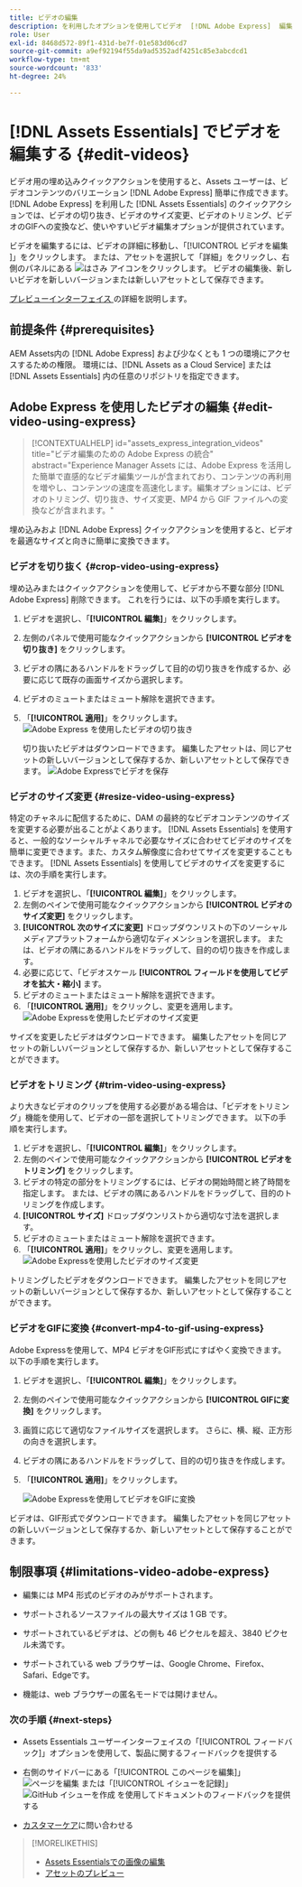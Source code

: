 ```yaml
---
title: ビデオの編集
description: を利用したオプションを使用してビデオ  [!DNL Adobe Express]  編集し、更新したビデオをバージョンとして保存します。
role: User
exl-id: 8468d572-89f1-431d-be7f-01e583d06cd7
source-git-commit: a9ef92194f55da9ad5352adf4251c85e3abcdcd1
workflow-type: tm+mt
source-wordcount: '833'
ht-degree: 24%

---
```


# [!DNL Assets Essentials] でビデオを編集する {#edit-videos}

ビデオ用の埋め込みクイックアクションを使用すると、Assets ユーザーは、ビデオコンテンツのバリエーション [!DNL Adobe Express] 簡単に作成できます。 [!DNL Adobe Express] を利用した [!DNL Assets Essentials] のクイックアクションでは、ビデオの切り抜き、ビデオのサイズ変更、ビデオのトリミング、ビデオのGIFへの変換など、使いやすいビデオ編集オプションが提供されています。

ビデオを編集するには、ビデオの詳細に移動し、「[!UICONTROL  ビデオを編集 ]」をクリックします。 または、アセットを選択して「詳細」をクリックし、右側のパネルにある ![ はさみ ](assets/do-not-localize/cut.svg) アイコンをクリックします。 ビデオの編集後、新しいビデオを新しいバージョンまたは新しいアセットとして保存できます。

[ プレビューインターフェイス ](/help/using/navigate-view.md#preview-assets) の詳細を説明します。

## 前提条件 {#prerequisites}

AEM Assets内の [!DNL Adobe Express] および少なくとも 1 つの環境にアクセスするための権限。 環境には、[!DNL Assets as a Cloud Service] または [!DNL Assets Essentials] 内の任意のリポジトリを指定できます。

## Adobe Express を使用したビデオの編集 {#edit-video-using-express}

>[!CONTEXTUALHELP]
>id="assets_express_integration_videos"
>title="ビデオ編集のための Adobe Express の統合"
>abstract="Experience Manager Assets には、Adobe Express を活用した簡単で直感的なビデオ編集ツールが含まれており、コンテンツの再利用を増やし、コンテンツの速度を高速化します。編集オプションには、ビデオのトリミング、切り抜き、サイズ変更、MP4 から GIF ファイルへの変換などが含まれます。"

埋め込みおよ [!DNL Adobe Express] クイックアクションを使用すると、ビデオを最適なサイズと向きに簡単に変換できます。

### ビデオを切り抜く {#crop-video-using-express}

埋め込みまたはクイックアクションを使用して、ビデオから不要な部分 [!DNL Adobe Express] 削除できます。 これを行うには、以下の手順を実行します。

1. ビデオを選択し、「**[!UICONTROL 編集]**」をクリックします。
2. 左側のパネルで使用可能なクイックアクションから **[!UICONTROL ビデオを切り抜き]** をクリックします。
3. ビデオの隅にあるハンドルをドラッグして目的の切り抜きを作成するか、必要に応じて既存の画面サイズから選択します。
4. ビデオのミュートまたはミュート解除を選択できます。
5. 「**[!UICONTROL 適用]**」をクリックします。
   ![Adobe Express を使用したビデオの切り抜き](/help/using/assets/adobe-express-crop-video.png)

   切り抜いたビデオはダウンロードできます。 編集したアセットは、同じアセットの新しいバージョンとして保存するか、新しいアセットとして保存できます。 ![Adobe Expressでビデオを保存 ](/help/using/assets/adobe-express-save-video.png)

### ビデオのサイズ変更 {#resize-video-using-express}

特定のチャネルに配信するために、DAM の最終的なビデオコンテンツのサイズを変更する必要が出ることがよくあります。 [!DNL Assets Essentials] を使用すると、一般的なソーシャルチャネルで必要なサイズに合わせてビデオのサイズを簡単に変更できます。また、カスタム解像度に合わせてサイズを変更することもできます。 [!DNL Assets Essentials] を使用してビデオのサイズを変更するには、次の手順を実行します。

1. ビデオを選択し、「**[!UICONTROL 編集]**」をクリックします。
2. 左側のペインで使用可能なクイックアクションから **[!UICONTROL ビデオのサイズ変更]** をクリックします。
3. **[!UICONTROL 次のサイズに変更]** ドロップダウンリストの下のソーシャルメディアプラットフォームから適切なディメンションを選択します。 または、ビデオの隅にあるハンドルをドラッグして、目的の切り抜きを作成します。
4. 必要に応じて、「ビデオスケール **[!UICONTROL フィールドを使用してビデオを拡大・縮小]** ます。
5. ビデオのミュートまたはミュート解除を選択できます。
6. 「**[!UICONTROL 適用]**」をクリックし、変更を適用します。
   ![Adobe Expressを使用したビデオのサイズ変更 ](/help/using/assets/adobe-express-resize-video.png)

サイズを変更したビデオはダウンロードできます。 編集したアセットを同じアセットの新しいバージョンとして保存するか、新しいアセットとして保存することができます。

### ビデオをトリミング {#trim-video-using-express}

より大きなビデオのクリップを使用する必要がある場合は、「ビデオをトリミング」機能を使用して、ビデオの一部を選択してトリミングできます。 以下の手順を実行します。

1. ビデオを選択し、「**[!UICONTROL 編集]**」をクリックします。
2. 左側のペインで使用可能なクイックアクションから **[!UICONTROL ビデオをトリミング]** をクリックします。
3. ビデオの特定の部分をトリミングするには、ビデオの開始時間と終了時間を指定します。 または、ビデオの隅にあるハンドルをドラッグして、目的のトリミングを作成します。
4. **[!UICONTROL サイズ]** ドロップダウンリストから適切な寸法を選択します。
5. ビデオのミュートまたはミュート解除を選択できます。
6. 「**[!UICONTROL 適用]**」をクリックし、変更を適用します。
   ![Adobe Expressを使用したビデオのサイズ変更 ](/help/using/assets/adobe-express-trim-video.png)

トリミングしたビデオをダウンロードできます。 編集したアセットを同じアセットの新しいバージョンとして保存するか、新しいアセットとして保存することができます。

### ビデオをGIFに変換 {#convert-mp4-to-gif-using-express}

Adobe Expressを使用して、MP4 ビデオをGIF形式にすばやく変換できます。 以下の手順を実行します。

1. ビデオを選択し、「**[!UICONTROL 編集]**」をクリックします。
2. 左側のペインで使用可能なクイックアクションから **[!UICONTROL GIFに変換]** をクリックします。
3. 画質に応じて適切なファイルサイズを選択します。 さらに、横、縦、正方形の向きを選択します。
4. ビデオの隅にあるハンドルをドラッグして、目的の切り抜きを作成します。
5. 「**[!UICONTROL 適用]**」をクリックします。

   ![Adobe Expressを使用してビデオをGIFに変換 ](/help/using/assets/adobe-express-convert-video-to-gif.png)

ビデオは、GIF形式でダウンロードできます。 編集したアセットを同じアセットの新しいバージョンとして保存するか、新しいアセットとして保存することができます。

## 制限事項 {#limitations-video-adobe-express}

* 編集には MP4 形式のビデオのみがサポートされます。

* サポートされるソースファイルの最大サイズは 1 GB です。

* サポートされているビデオは、どの側も 46 ピクセルを超え、3840 ピクセル未満です。

* サポートされている web ブラウザーは、Google Chrome、Firefox、Safari、Edgeです。

* 機能は、web ブラウザーの匿名モードでは開けません。

### 次の手順 {#next-steps}

* Assets Essentials ユーザーインターフェイスの「[!UICONTROL フィードバック]」オプションを使用して、製品に関するフィードバックを提供する

* 右側のサイドバーにある「[!UICONTROL このページを編集]」 ![ページを編集](assets/do-not-localize/edit-page.png) または「[!UICONTROL イシューを記録]」 ![GitHub イシューを作成](assets/do-not-localize/github-issue.png) を使用してドキュメントのフィードバックを提供する

* [カスタマーケア](https://experienceleague.adobe.com/ja?support-solution=General#support)に問い合わせる

>[!MORELIKETHIS]
>
>* [Assets Essentialsでの画像の編集 ](/help/using/edit-images.md)
>* [ アセットのプレビュー ](/help/using/navigate-view.md#preview-assets)
